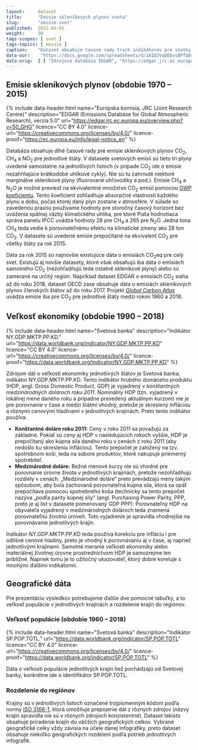 ```yaml
---
layout:     dataset
title:      "Emisie skleníkových plynov sveta"
slug:       "emisie-svet"
published:  2021-03-01
weight:     50
tags-scopes: [ svet ]
tags-topics: [ emisie ]
caption:    "Dataset obsahuje časové rady troch indikátorov pre všetky štáty (a niektoré závislé územia) sveta: emisie skleníkových plynov, veľkosť populácie a veľkosť ekonomiky. Ďalšie časové rady zachytávajú vývoj emisií v čase. Prepojenie týchto indikátorov umožňuje detailnejšiu analýzu, napríklad porovnanie emisií na obyvateľa alebo na jednotku HDP."
data-our:    "https://docs.google.com/spreadsheets/d/1A1DJVqQEbvs8PfQDrav1i56cfFUIzSL5CAg2jqmXALQ"
data-orig:  [ [ "Zdrojová databáza EDGAR", "https://edgar.jrc.ec.europa.eu/overview.php?v=50_GHG" ] ]
---
```


## Emisie skleníkových plynov (obdobie 1970 – 2015)

{% include data-header.html
    name="Európska komisia, JRC (Joint Research Centre)"
    description="EDGAR (Emissions Database for Global Atmospheric Research), verzia 5.0"
    url="https://edgar.jrc.ec.europa.eu/overview.php?v=50_GHG"
    licence="CC BY 4.0"
    licence-url="https://creativecommons.org/licenses/by/4.0/"
    licence-proof="https://ec.europa.eu/info/legal-notice_en"
%}

Databáza obsahuje dlhé časové rady pre emisie <glossary id='antropogennesklenikoveplyny'>skleníkových plynov</glossary> CO<sub>2</sub>, CH<sub>4</sub> a NO<sub>2</sub> pre jednotlivé štáty. V datasete svetových emisií sú tieto tri plyny uvedené samostatne na jednotlivých listoch (v prípade CO<sub>2</sub> ide o emisie nezahŕňajúce krátkodobé uhlíkové cykly). Nie sú tu zahrnuté niektoré marginálne skleníkové plyny (fluorované uhľovodíky a pod.). Emisie CH<sub>4</sub> a N<sub>2</sub>O je možné previesť na ekvivalentné množstvo CO<sub>2</sub> emisií pomocou [GWP koeficientu](https://en.wikipedia.org/wiki/Global_warming_potential#Values). Tento koeficient zohľadňuje absorpčné vlastnosti každého plynu a dobu, počas ktorej daný plyn zostane v atmosfére. V súlade so zavedenou praxou používame hodnoty pre storočný časový horizont bez uváženia spätnej väzby klimatického uhlíka, pre ktoré <glossary id='ipccar'>Piata hodnotiaca správa panelu IPCC</glossary> uvádza hodnoty 28 pre CH<sub>4</sub> a 265 pre N<sub>2</sub>O. Jedna tona CH<sub>4</sub> teda vedie k porovnateľnému efektu na klimatické zmeny ako 28 ton CO<sub>2</sub>. V datasete sú uvedené emisie prepočítané na ekvivalent CO<sub>2</sub> pre všetky štáty za rok 2015.

Dáta za rok 2015 sú najnovšie existujúce dáta o emisiách <glossary id='co2eq'>CO<sub>2</sub>eq</glossary> pre celý svet. Existujú aj novšie datasety, ktoré však obsahujú iba dáta o emisiách samotného CO<sub>2</sub> (nezohľadňujú teda ostatné skleníkové plyny) alebo sú zamerané na určitý región. Napríklad dataset EDGAR o emisiách CO<sub>2</sub> siaha až do roku 2018, dataset OECD zase obsahuje dáta o emisiách skleníkových plynov členských štátov až do roku 2017. Projekt [_Global Carbon Atlas_](http://www.globalcarbonatlas.org/) uvádza emisie iba pre CO<sub>2</sub> pre jednotlivé štáty medzi rokmi 1960 a 2018.

## Veľkosť ekonomiky (obdobie 1990 – 2018)

{% include data-header.html
    name="Svetová banka"
    description="Indikátor NY.GDP.MKTP.PP.KD."
    url="https://data.worldbank.org/indicator/NY.GDP.MKTP.PP.KD"
    licence="CC BY 4.0"
    licence-url="https://creativecommons.org/licenses/by/4.0/"
    licence-proof="https://data.worldbank.org/indicator/NY.GDP.MKTP.PP.KD"
%}

Zdrojom dát o veľkosti ekonomiky jednotlivých štátov je Svetová banka, indikátor NY.GDP.MKTP.PP.KD. Tento indikátor hrubého domáceho produktu (HDP, angl. Gross Domestic Product, GDP) je vyjadrený v *konštantných medzinárodných dolároch roku 2011*. Nominálny HDP (tzn. vyjadrený v lokálnej mene daného roku a prípadne prevedený aktuálnym kurzom) nie je pre porovnanie v čase a medzi štátmi vhodný, pretože je skreslený infláciou a rôznymi cenovými hladinami v jednotlivých krajinách. Preto tento indikátor používa:

* **Konštantné doláre roku 2011:** Ceny v roku 2011 sa považujú za základné. Pokiaľ sú ceny aj HDP v nasledujúcich rokoch vyššie, HDP je prepočítaný ako kúpna sila daného roku v cenách z roku 2011 (aby nedošlo ku skresleniu infláciou). Tento prepočet je založený na tzv. spotrebnom koši, teda na súbore produktov, ktoré nakupuje priemerný spotrebiteľ.
* **Medzinárodné doláre:** Bežné menové kurzy nie sú vhodné pre porovnanie úrovne života v jednotlivých krajinách, pretože nezohľadňujú rozdiely v cenách. „Medzinárodné doláre“ preto prevádzajú meny takým spôsobom, aby bola zachovaná porovnateľná kúpna sila, ktorá sa opäť prepočítava pomocou spotrebného koša (technicky sa tento prepočet nazýva „podľa parity kúpnej sily“ (angl. Purchasing Power Parity, PPP, preto je aj list v datasete pomenovaný GDP PPP). Porovnateľný HDP na obyvateľa vyjadrený v medzinárodných dolároch teda znamená porovnateľnú životnú úroveň. Toto vyjadrenie je spravidla vhodnejšie na porovnávanie jednotlivých krajín.

Indikátor NY.GDP.MKTP.PP.KD teda používa korekciu pre infláciu i pre odlišné cenové hladiny, preto je vhodný k porovnávaniu aj v čase, aj naprieč jednotlivými krajinami. Samotné meranie veľkosti ekonomiky alebo materiálnej životnej úrovne prostredníctvom HDP je samozrejme len približné. Napriek tomu je to užitočný ukazovateľ, ktorý dobre koreluje s mnohými ďalšími indikátormi.

## Geografické dáta

Pre prezentáciu výsledkov potrebujeme ďalšie dve pomocné tabuľky, a to veľkosť populácie v jednotlivých krajinách a rozdelenie krajín do regiónov.

### Veľkosť populácie (obdobie 1960 – 2018)

{% include data-header.html
    name="Svetová banka"
    description="Indikátor SP.POP.TOTL."
    url="https://data.worldbank.org/indicator/SP.POP.TOTL"
    licence="CC BY 4.0"
    licence-url="https://creativecommons.org/licenses/by/4.0/"
    licence-proof="https://data.worldbank.org/indicator/SP.POP.TOTL"
%}

Dáta o veľkosti populácie jednotlivých krajín tiež pochádzajú od Svetovej banky, konkrétne ide o identifikátor SP.POP.TOTL.

### Rozdelenie do regiónov

Krajiny sú v jednotlivých listoch označené trojpísmenným kódom podľa normy [ISO 3166-1](https://cs.wikipedia.org/wiki/ISO_3166-1), ktorá umožňuje prepojenie dát z rôznych zdrojov (názvy krajín spravidla nie sú v rôznych zdrojoch konzistentné). Dataset takisto obsahuje priradenie krajín do väčších geografických celkov. Vybrané geografické celky vždy závisia na účele danej infografiky, preto dataset obsahuje niekoľko geografických rozdelení podľa potrieb jednotlivých infografík.
